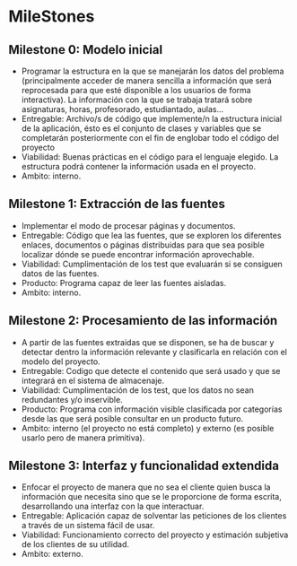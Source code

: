 # MileStones

## Milestone 0: Modelo inicial
- Programar la estructura en la que se manejarán los datos del problema (principalmente acceder de manera sencilla a información que será reprocesada para que esté disponible a los usuarios de forma interactiva). La información con la que se trabaja tratará sobre asignaturas, horas, profesorado, estudiantado, aulas...
- Entregable: Archivo/s de código que implemente/n la estructura inicial de la aplicación, ésto es el conjunto de clases y variables que se completarán posteriormente con el fin de englobar todo el código del proyecto
- Viabilidad: Buenas prácticas en el código para el lenguaje elegido. La estructura podrá contener la información usada en el proyecto.
- Ambito: interno.

## Milestone 1: Extracción de las fuentes
- Implementar el modo de procesar páginas y documentos.
- Entregable: Código que lea las fuentes, que se exploren los diferentes enlaces, documentos o páginas distribuidas para que sea posible localizar dónde se puede encontrar información aprovechable.
- Viabilidad: Cumplimentación de los test que evaluarán si se consiguen datos de las fuentes.
- Producto: Programa capaz de leer las fuentes aisladas.
- Ambito: interno.

## Milestone 2: Procesamiento de las información 
 - A partir de las fuentes extraidas que se disponen, se ha de buscar y detectar dentro la información relevante y clasificarla en relación con el modelo del proyecto.
 - Entregable: Codigo que detecte el contenido que será usado y que se integrará en el sistema de almacenaje.
 - Viabilidad: Cumplimentación de los test, que los datos no sean redundantes y/o inservible.
 - Producto: Programa con información visible clasificada por categorías desde las que será posible consultar en un producto futuro.
- Ambito: interno (el proyecto no está completo) y externo (es posible usarlo pero de manera primitiva).

## Milestone 3: Interfaz y funcionalidad extendida
- Enfocar el proyecto de manera que no sea el cliente quien busca la información que necesita sino que se le proporcione de forma escrita, desarrollando una interfaz con la que interactuar.
- Entregable: Aplicación capaz de solventar las peticiones de los clientes a través de un sistema fácil de usar.
- Viabilidad: Funcionamiento correcto del proyecto y estimación subjetiva de los clientes de su utilidad.
- Ambito: externo.
